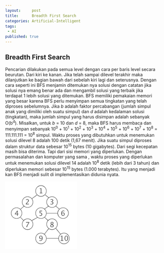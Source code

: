 ```yaml
---
layout:     post
title:      Breadth First Search
categories: Artificial-Intelligent
tags:
 - AI
published: true
---
```

## Breadth First Search

Pencarian dilakukan pada semua level dengan cara per baris level secara beurutan. Dari kiri ke kanan. Jika telah sampai dilevel terakhir maka dilanjutkan ke bagian bawah dari sebelah kiri lagi dan seterusnya. Dengan cara seperti ini BFS menjamin ditemukan nya solusi dengan catatan jika solusi nya emang benar ada dan mengambil solusi yang terbaik jika terdapat 1 lebih solusi yang ditemukan. BFS memiliki pemakaian memori yang besar karena BFS perlu menyimpan semua tingkatan yang telah diproses sebelumnya. Jika _b_ adalah faktor percabangan (jumlah simpul anak yang dimiliki oleh suatu simpul) dan _d_ adalah kedalaman solusi (tingkatan), maka jumlah simpul yang harus disimpan adalah sebanyak O(b<sup>d</sup>). Misalkan, untuk _b_ = 10 dan _d_ = 8, maka BFS harus  membaca dan menyimpan sebanyak 10<sup>0</sup> + 10<sup>1</sup> + 10<sup>2</sup> + 10<sup>3</sup> + 10<sup>4</sup> + 10<sup>5</sup> + 10<sup>6</sup> + 10<sup>7</sup> + 10<sup>8</sup> = 111.111.111 = 10<sup>8</sup> simpul. Waktu proses yang dibutuhkan untuk menemukan solusi dilevel 8 adalah 100 detik (1,67 menit). Jika suatu simpul diproses dalam struktur data sebesar 10<sup>15</sup> bytes (10 gigabytes). Dari segi kecepatan masih bisa diterima. Tapi dari sisi memori yang diperlukan. Dengan permasalahan dan komputer yang sama , waktu proses yang diperlukan untuk menemukan solusi dilevel 14 adalah 10<sup>8</sup> detik (lebih dari 3 tahun) dan diperlukan memori sebesar 10<sup>15</sup> bytes (1.000 terabytes). Itu yang menjadi kan BFS menjadi sulit di implementasikan didunia nyata. 

![BFS.png](https://raw.githubusercontent.com/akhmadsyarif04/blog/gh-pages/_posts/BFS.png)

